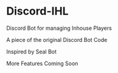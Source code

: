 # Discord-IHL
Discord Bot for managing Inhouse Players

A piece of the original Discord Bot Code 

Inspired by Seal Bot 

More Features Coming Soon
